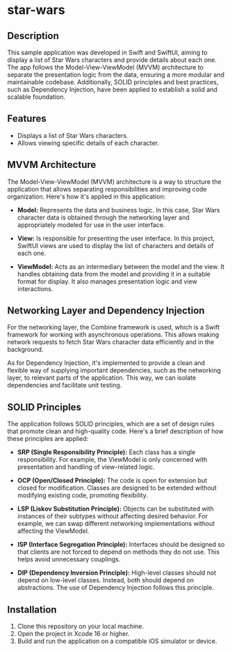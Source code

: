 # star-wars

## Description

This sample application was developed in Swift and SwiftUI, aiming to display a list of Star Wars characters and provide details about each one. The app follows the Model-View-ViewModel (MVVM) architecture to separate the presentation logic from the data, ensuring a more modular and maintainable codebase. Additionally, SOLID principles and best practices, such as Dependency Injection, have been applied to establish a solid and scalable foundation.

## Features

- Displays a list of Star Wars characters.
- Allows viewing specific details of each character.

## MVVM Architecture

The Model-View-ViewModel (MVVM) architecture is a way to structure the application that allows separating responsibilities and improving code organization. Here's how it's applied in this application:

- **Model:** Represents the data and business logic. In this case, Star Wars character data is obtained through the networking layer and appropriately modeled for use in the user interface.

- **View:** Is responsible for presenting the user interface. In this project, SwiftUI views are used to display the list of characters and details of each one.

- **ViewModel:** Acts as an intermediary between the model and the view. It handles obtaining data from the model and providing it in a suitable format for display. It also manages presentation logic and view interactions.

## Networking Layer and Dependency Injection

For the networking layer, the Combine framework is used, which is a Swift framework for working with asynchronous operations. This allows making network requests to fetch Star Wars character data efficiently and in the background.

As for Dependency Injection, it's implemented to provide a clean and flexible way of supplying important dependencies, such as the networking layer, to relevant parts of the application. This way, we can isolate dependencies and facilitate unit testing.

## SOLID Principles

The application follows SOLID principles, which are a set of design rules that promote clean and high-quality code. Here's a brief description of how these principles are applied:

- **SRP (Single Responsibility Principle):** Each class has a single responsibility. For example, the ViewModel is only concerned with presentation and handling of view-related logic.

- **OCP (Open/Closed Principle):** The code is open for extension but closed for modification. Classes are designed to be extended without modifying existing code, promoting flexibility.

- **LSP (Liskov Substitution Principle):** Objects can be substituted with instances of their subtypes without affecting desired behavior. For example, we can swap different networking implementations without affecting the ViewModel.

- **ISP (Interface Segregation Principle):** Interfaces should be designed so that clients are not forced to depend on methods they do not use. This helps avoid unnecessary couplings.

- **DIP (Dependency Inversion Principle):** High-level classes should not depend on low-level classes. Instead, both should depend on abstractions. The use of Dependency Injection follows this principle.

## Installation

1. Clone this repository on your local machine.
2. Open the project in Xcode 16 or higher.
3. Build and run the application on a compatible iOS simulator or device.

